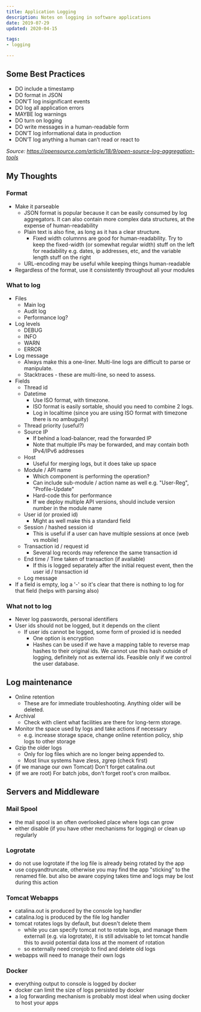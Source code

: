 ```yaml
---
title: Application Logging
description: Notes on logging in software applications
date: 2019-07-29
updated: 2020-04-15

tags:
- logging

---
```

## Some Best Practices

- DO include a timestamp
- DO format in JSON
- DON’T log insignificant events
- DO log all application errors
- MAYBE log warnings
- DO turn on logging
- DO write messages in a human-readable form
- DON’T log informational data in production
- DON’T log anything a human can’t read or react to

_Source: https://opensource.com/article/18/9/open-source-log-aggregation-tools_

## My Thoughts

### Format

- Make it parseable
  - JSON format is popular because it can be easily consumed by log aggregators. It can also contain more complex data structures, at the expense of human-readability
  - Plain text is also fine, as long as it has a clear structure.
    - Fixed width columnns are good for human-readability. Try to keep the fixed-width (or somewhat regular width) stuff on the left for readability e.g. dates, ip addresses, etc, and the variable length stuff on the right
  - URL-encoding may be useful while keeping things human-readable
- Regardless of the format, use it consistently throughout all your modules

### What to log

- Files
  - Main log
  - Audit log
  - Performance log?
- Log levels
  - DEBUG
  - INFO
  - WARN
  - ERROR
- Log message
  - Always make this a one-liner. Multi-line logs are difficult to parse or manipulate.
  - Stacktraces - these are multi-line, so need to assess.
- Fields
  - Thread id
  - Datetime
    - Use ISO format, with timezone.
    - ISO format is easily sortable, should you need to combine 2 logs.
    - Log in localtime (since you are using ISO format with timezone there is no ambuguity)
  - Thread priority (useful?)
  - Source IP
    - If behind a load-balancer, read the forwarded IP
    - Note that multiple IPs may be forwarded, and may contain both IPv4/IPv6 addresses
  - Host
    - Useful for merging logs, but it does take up space
  - Module / API name
    - Which component is performing the operation?
    - Can include sub-module / action name as well e.g. "User-Reg", "Profile-Update"
    - Hard-code this for performance
    - If we deploy multiple API versions, should include version number in the module name
  - User id (or proxied id)
    - Might as well make this a standard field
  - Session / hashed session id
    - This is useful if a user can have multiple sessions at once (web vs mobile)
  - Transaction id / request id
    - Several log records may reference the same transaction id
  - End time / Time taken of transaction (if available)
    - If this is logged separately after the initial request event, then the user id / transaction id
  - Log message
- If a field is empty, log a '-' so it's clear that there is nothing to log for that field (helps with parsing also)

### What not to log

- Never log passwords, personal identifiers
- User ids should not be logged, but it depends on the client
  - If user ids cannot be logged, some form of proxied id is needed
    - One option is encryption
    - Hashes can be used if we have a mapping table to reverse map hashes to their original ids. We cannot use this hash outside of logging, definitely not as external ids. Feasible only if we control the user database.

## Log maintenance

- Online retention
  - These are for immediate troubleshooting. Anything older will be deleted.
- Archival
  - Check with client what facilities are there for long-term storage.
- Monitor the space used by logs and take actions if necessary
  - e.g. increase storage space, change online retention policy, ship logs to other storage
- Gzip the older logs
  - Only for log files which are no longer being appended to.
  - Most linux systems have zless, zgrep (check first)
- (if we manage our own Tomcat) Don't forget catalina.out
- (if we are root) For batch jobs, don't forget root's cron mailbox.

## Servers and Middleware

### Mail Spool

- the mail spool is an often overlooked place where logs can grow
- either disable (if you have other mechanisms for logging) or clean up regularly

### Logrotate

- do not use logrotate if the log file is already being rotated by the app
- use copyandtruncate, otherwise you may find the app "sticking" to the renamed file. but also be aware copying takes time and logs may be lost during this action

### Tomcat Webapps

- catalina.out is produced by the console log handler
- catalina.log is produced by the file log handler
- tomcat rotates logs by default, but doesn't delete them
  - while you can specify tomcat not to rotate logs, and manage them externall (e.g. via logrotate), it is still advisable to let tomcat handle this to avoid potential data loss at the moment of rotation
  - so externally need cronjob to find and delete old logs
- webapps will need to manage their own logs

### Docker

- everything output to console is logged by docker
- docker can limit the size of logs persisted by docker
- a log forwarding mechanism is probably most ideal when using docker to host your apps
